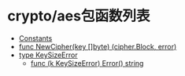# crypto/aes包函数列表

- [Constants](Constants.md) 
- [func NewCipher(key []byte) (cipher.Block, error)](NewCipher.md) 
- [type KeySizeError](KeySizeError.md)
	- [func (k KeySizeError) Error() string](KeySizeError.Error.md)
